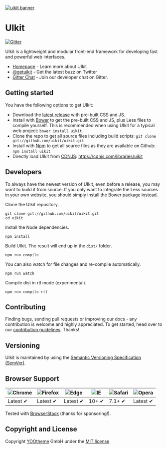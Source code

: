 [![uikit banner](https://cloud.githubusercontent.com/assets/321047/21769911/474d7d9e-d681-11e6-9fe0-d95f8ccfd3a9.jpg)](http://getuikit.com/)

# UIkit

[![Gitter](https://badges.gitter.im/Join%20Chat.svg)](https://gitter.im/uikit/uikit)

UIkit is a lightweight and modular front-end framework for developing fast and powerful web interfaces.

* [Homepage](http://getuikit.com) - Learn more about UIkit
* [@getuikit](https://twitter.com/getuikit) - Get the latest buzz on Twitter
* [Gitter Chat](https://gitter.im/uikit/uikit) - Join our developer chat on Gitter.

## Getting started

You have the following options to get UIkit:

- Download the [latest release](https://github.com/uikit/uikit/releases/latest) with pre-built CSS and JS.
- Install with [Bower](https://bower.io) to get the pre-built CSS and JS, plus Less files to compile yourself. This is recommended when using UIkit for a typical web project: ```bower install uikit```
- Clone the repo to get all source files including build scripts: `git clone git://github.com/uikit/uikit.git`
- Install with [Npm](https://npmjs.com) to get all source files as they are available on Github: ```npm install uikit```
- Directly load UIkit from [CDNJS](https://cdnjs.com): https://cdnjs.com/libraries/uikit

## Developers

To always have the newest version of UIkit, even before a release, you may want to build it from source. If you only want to integrate the Less sources in your own website, you should simply install the Bower package instead.

Clone the UIkit repository.

```
git clone git://github.com/uikit/uikit.git
cd uikit
```

Install the Node dependencies.

```
npm install
```

Build UIkit. The result will end up in the `dist/` folder.

```
npm run compile
```

You can also watch for file changes and re-compile automatically.

```
npm run watch
```

Compile dist in rtl mode (experimental).

```
npm run compile-rtl
```

## Contributing

Finding bugs, sending pull requests or improving our docs - any contribution is welcome and highly appreciated. To get started, head over to our [contribution guidelines](CONTRIBUTING.md). Thanks!

## Versioning

UIkit is maintained by using the [Semantic Versioning Specification (SemVer)](http://semver.org).

## Browser Support

![Chrome](https://raw.github.com/alrra/browser-logos/master/src/chrome/chrome_48x48.png) | ![Firefox](https://raw.github.com/alrra/browser-logos/master/src/firefox/firefox_48x48.png) | ![Edge](https://raw.github.com/alrra/browser-logos/master/src/edge/edge_48x48.png) | ![IE](https://raw.github.com/alrra/browser-logos/master/src/archive/internet-explorer_9-11/internet-explorer_9-11_48x48.png) | ![Safari](https://raw.github.com/alrra/browser-logos/master/src/safari/safari_48x48.png) | ![Opera](https://raw.github.com/alrra/browser-logos/master/src/opera/opera_48x48.png)
--- | --- | --- | --- | --- | --- |
Latest ✔ | Latest ✔ | Latest ✔ | 10+ ✔ | 7.1+ ✔ | Latest ✔ |

Tested with [BrowserStack](https://www.browserstack.com) (thanks for sponsoring!).

## Copyright and License

Copyright [YOOtheme](https://yootheme.com) GmbH under the [MIT license](LICENSE.md).
